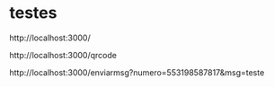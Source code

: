 # testes
<!-- iniciar o venom bot -->
http://localhost:3000/

<!-- let o qrcode por rota -->
http://localhost:3000/qrcode

<!-- enviar uma mensagem -->
http://localhost:3000/enviarmsg?numero=553198587817&msg=teste